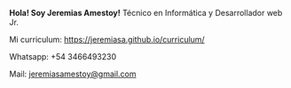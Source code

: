 <strong> Hola! Soy Jeremias Amestoy!</strong> Técnico en Informática y Desarrollador web Jr.

Mi curriculum: https://jeremiasa.github.io/curriculum/

Whatsapp: +54 3466493230

Mail: jeremiasamestoy@gmail.com
